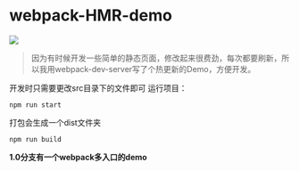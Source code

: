 # webpack-HMR-demo
![](https://img.shields.io/badge/xlupc-fortunate-brightgreen.svg)

> 因为有时候开发一些简单的静态页面，修改起来很费劲，每次都要刷新，所以我用webpack-dev-server写了个热更新的Demo，方便开发。

开发时只需要更改src目录下的文件即可
运行项目：
```
npm run start
```
打包会生成一个dist文件夹
```
npm run build
```

**1.0分支有一个webpack多入口的demo**
